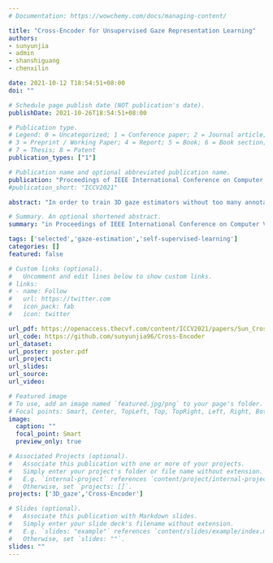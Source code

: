 ```yaml
---
# Documentation: https://wowchemy.com/docs/managing-content/

title: "Cross-Encoder for Unsupervised Gaze Representation Learning"
authors:
- sunyunjia
- admin
- shanshiguang
- chenxilin

date: 2021-10-12 T18:54:51+08:00
doi: ""

# Schedule page publish date (NOT publication's date).
publishDate: 2021-10-26T18:54:51+08:00

# Publication type.
# Legend: 0 = Uncategorized; 1 = Conference paper; 2 = Journal article;
# 3 = Preprint / Working Paper; 4 = Report; 5 = Book; 6 = Book section;
# 7 = Thesis; 8 = Patent
publication_types: ["1"]

# Publication name and optional abbreviated publication name.
publication: "Proceedings of IEEE International Conference on Computer Vision(ICCV), 2021"
#publication_short: "ICCV2021"

abstract: "In order to train 3D gaze estimators without too many annotations, we propose an unsupervised learning framework, Cross-Encoder, to leverage the unlabeled data to learn suitable representation for gaze estimation. To address the issue that the feature of gaze is always intertwined with the appearance of the eye, Cross-Encoder disentangles the features using a latent-code-swapping mechanism on eye-consistent image pairs and gaze-similar ones. Specifically, each image is encoded as a gaze feature and an eye feature. Cross-Encoder is trained to reconstruct each image in the eye-consistent pair according to its gaze feature and the other's eye feature, but to reconstruct each image in the gaze-similar pair according to its eye feature and the other's gaze feature. Experimental results show the validity of our work. First, using the Cross-Encoder-learned gaze representation, the gaze estimator trained with very few samples outperforms the ones using other unsupervised learning methods, under both within-dataset and cross-dataset protocol. Second, ResNet18 pretrained by Cross-Encoder is competitive with state-of-the-art gaze estimation methods. Third, ablation study shows that Cross-Encoder disentangles the gaze feature and eye feature."

# Summary. An optional shortened abstract.
summary: "in Proceedings of IEEE International Conference on Computer Vision(ICCV), 2021."

tags: ['selected','gaze-estimation','self-supervised-learning']
categories: []
featured: false

# Custom links (optional).
#   Uncomment and edit lines below to show custom links.
# links:
# - name: Follow
#   url: https://twitter.com
#   icon_pack: fab
#   icon: twitter

url_pdf: https://openaccess.thecvf.com/content/ICCV2021/papers/Sun_Cross-Encoder_for_Unsupervised_Gaze_Representation_Learning_ICCV_2021_paper.pdf
url_code: https://github.com/sunyunjia96/Cross-Encoder
url_dataset:
url_poster: poster.pdf
url_project:
url_slides:
url_source:
url_video:

# Featured image
# To use, add an image named `featured.jpg/png` to your page's folder. 
# Focal points: Smart, Center, TopLeft, Top, TopRight, Left, Right, BottomLeft, Bottom, BottomRight.
image:
  caption: ""
  focal_point: Smart
  preview_only: true

# Associated Projects (optional).
#   Associate this publication with one or more of your projects.
#   Simply enter your project's folder or file name without extension.
#   E.g. `internal-project` references `content/project/internal-project/index.md`.
#   Otherwise, set `projects: []`.
projects: ['3D_gaze','Cross-Encoder']

# Slides (optional).
#   Associate this publication with Markdown slides.
#   Simply enter your slide deck's filename without extension.
#   E.g. `slides: "example"` references `content/slides/example/index.md`.
#   Otherwise, set `slides: ""`.
slides: ""
---
```

